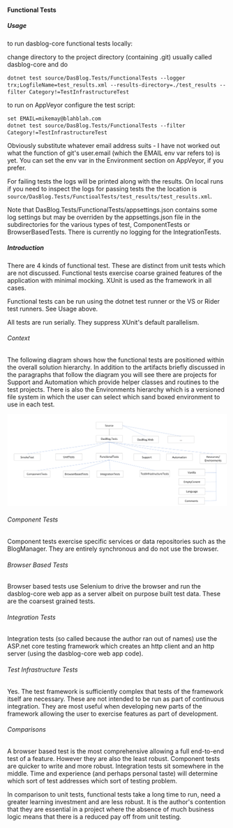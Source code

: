 #### Functional Tests

##### Usage
to run dasblog-core functional tests locally:

change directory to the project directory (containing .git) usually called dasblog-core and do
```
dotnet test source/DasBlog.Tests/FunctionalTests --logger trx;LogfileName=test_results.xml --results-directory=./test_results --filter Category!=TestInfrastructureTest
``` 

to run on AppVeyor configure the test script:
```
set EMAIL=mikemay@blahblah.com
dotnet test source/DasBlog.Tests/FunctionalTests --filter Category!=TestInfrastructureTest
```
Obviously substitute whatever email address suits - I have not worked out what the function of git's 
user.email (which the EMAIL env var refers to) is yet. 
You can set the env var in the Environment section on AppVeyor, if you prefer.

For failing tests the logs will be printed along with the results.  On local runs if you need to inspect the logs for passing tests
the the location  is `source/DasBlog.Tests/FunctioalTests/test_results/test_results.xml`.

Note that DasBlog.Tests/FunctionalTests/appsettings.json contains some log settings but may be overriden by the appsettings.json file in the subdirectories for
the various types of test, ComponentTests or BrowserBasedTests.  There is currently no logging for the
IntegrationTests.

##### Introduction
There are 4 kinds of functional test.  These are distinct from unit tests which are not discussed.  Functional tests
exercise coarse grained features of the application with minimal mocking.  XUnit is used as the framework in all cases.

Functional tests can be run using the dotnet test runner or the VS or Rider test runners.  See Usage above.

All tests are run serially.  They suppress XUnit's default parallelism.

###### Context
The following diagram shows how the functional tests are positioned within the overall solution hierarchy.  In 
addition to the artifacts briefly discussed in the paragraphs that follow the diagram you will see there
are projects for Support and Automation which provide helper classes and routines to the test projects.  There
is also the Environments hierarchy which is a versioned file system in which the user can select which sand boxed
environment to use in each test.

![Schematic](TestFileHierarchy.png)

###### Component Tests
Component tests exercise specific services or data repositories such as the BlogManager. They are entirely synchronous
and do not use the browser.


###### Browser Based Tests
Browser based tests use Selenium to drive the browser and run the dasblog-core web app as a server albeit on
purpose built test data.  These are the coarsest grained tests.


###### Integration Tests
Integration tests (so called because the author ran out of names) use the ASP.net core testing framework which creates
an http client and an http server (using the dasblog-core web app code).


###### Test Infrastructure Tests
Yes.  The test framework is sufficiently complex that tests of the framework itself are necessary.  These are not
intended to be run as part of continuous integration.  They are most useful when developing new parts of the framework
allowing the user to exercise features as part of development.


###### Comparisons
A browser based test is the most comprehensive allowing a full end-to-end test of a feature.  However they are also the
least robust.  Component tests are quicker to write and more robust.  Integration tests sit somewhere in the middle.
Time and experience (and perhaps personal taste) will determine which sort of test addresses which sort of testing
problem.

In comparison to unit tests, functional tests take a long time to run, need a greater learning investment and are less
robust.  It is the author's contention that they are essential in a project where the absence of much business logic
means that there is a reduced pay off from unit testing.